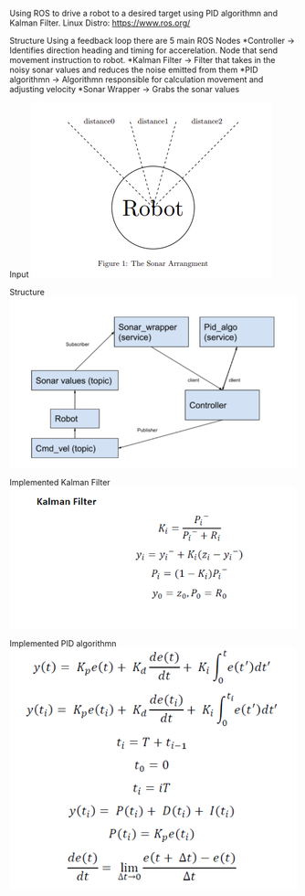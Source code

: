 Using ROS to drive a robot to a desired target using PID algorithmn and Kalman Filter.
Linux Distro: https://www.ros.org/

Structure
Using a feedback loop there are 5 main ROS Nodes
*Controller -> Identifies direction heading and timing for accerelation. Node that send movement instruction to robot.
*Kalman Filter -> Filter that takes in the noisy sonar values and reduces the noise emitted from them
*PID algorithmn -> Algorithmn responsible for calculation movement and adjusting velocity 
*Sonar Wrapper -> Grabs the sonar values


Input
![alt text](./images/sonarinput.PNG)

Structure
![alt text](./images/structure.PNG)

Implemented Kalman Filter
![alt text](./images/kalmanfilter.PNG)

Implemented PID algorithmn
![alt text](./images/PIDalgo.PNG)
